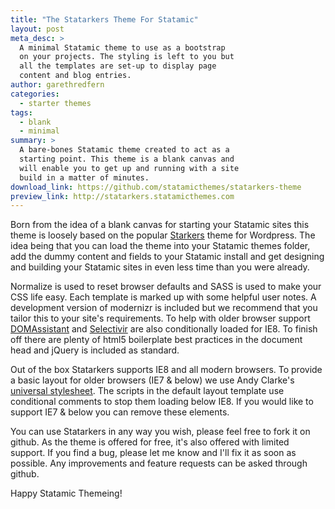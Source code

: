 ```yaml
---
title: "The Statarkers Theme For Statamic"
layout: post
meta_desc: >
  A minimal Statamic theme to use as a bootstrap
  on your projects. The styling is left to you but
  all the templates are set-up to display page
  content and blog entries.
author: garethredfern
categories:
  - starter themes
tags:
  - blank
  - minimal
summary: >
  A bare-bones Statamic theme created to act as a
  starting point. This theme is a blank canvas and
  will enable you to get up and running with a site
  build in a matter of minutes.
download_link: https://github.com/statamicthemes/statarkers-theme
preview_link: http://statarkers.statamicthemes.com
---
```

Born from the idea of a blank canvas for starting your Statamic sites this theme is loosely based on the popular [Starkers](http://viewportindustries.com/products/starkers/) theme for Wordpress. The idea being that you can load the theme into your Statamic themes folder, add the dummy content and fields to your Statamic install and get designing and building your Statamic sites in even less time than you were already.

Normalize is used to reset browser defaults and SASS is used to make your CSS life easy. Each template is marked up with some helpful user notes. A development version of modernizr is included but we recommend that you tailor this to your site's requirements. To help with older browser support [DOMAssistant](http://www.domassistant.com/) and [Selectivir](http://selectivizr.com/) are also conditionally loaded for IE8. To finish off there are plenty of html5 boilerplate best practices in the document head and jQuery is included as standard.

Out of the box Statarkers supports IE8 and all modern browsers. To provide a basic layout for older browsers (IE7 & below) we use Andy Clarke's [universal stylesheet](http://stuffandnonsense.co.uk/blog/about/universal_internet_explorer_6_css). The scripts in the default layout template use conditional comments to stop them loading below IE8. If you would like to support IE7 & below you can remove these elements.

You can use Statarkers in any way you wish, please feel free to fork it on github. As the theme is offered for free, it's also offered with limited support. If you find a bug, please let me know and I'll fix it as soon as possible. Any improvements and feature requests can be asked through github.

Happy Statamic Themeing!
